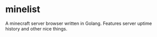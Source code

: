 # minelist

A minecraft server browser written in Golang. Features server uptime history and other nice things.